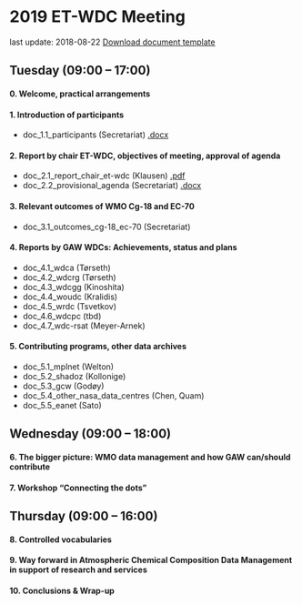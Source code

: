 # 2019 ET-WDC Meeting
last update: 2018-08-22
[Download document template](Doc_n.m_title_author_vx.y.dotx)

## Tuesday (09:00 – 17:00)
#### 0. Welcome, practical arrangements 

#### 1. Introduction of participants 
* doc_1.1_participants (Secretariat) [.docx](Doc_1.1_Provisional_list_of_participants_v0.2.docx)

#### 2. Report by chair ET-WDC, objectives of meeting, approval of agenda 
* doc_2.1_report_chair_et-wdc (Klausen) [.pdf](Doc_2.1_Report_chair_ET-WDC_v1.0.pdf)
* doc_2.2_provisional_agenda (Secretariat) [.docx](Doc_2.2_Provisional_agenda_v0.3.docx)

#### 3. Relevant outcomes of WMO Cg-18 and EC-70
* doc_3.1_outcomes_cg-18_ec-70 (Secretariat) []()

#### 4. Reports by GAW WDCs: Achievements, status and plans
* doc_4.1_wdca (Tørseth) []()
* doc_4.2_wdcrg (Tørseth) []()
* doc_4.3_wdcgg (Kinoshita) []()
* doc_4.4_woudc (Kralidis) []()
* doc_4.5_wrdc (Tsvetkov) []()
* doc_4.6_wdcpc (tbd) []()
* doc_4.7_wdc-rsat (Meyer-Arnek) []()

#### 5. Contributing programs, other data archives
* doc_5.1_mplnet (Welton) []()
* doc_5.2_shadoz (Kollonige) []()
* doc_5.3_gcw (Godøy) []()
* doc_5.4_other_nasa_data_centres (Chen, Quam) []()
* doc_5.5_eanet (Sato) []()


## Wednesday (09:00 – 18:00)
#### 6. The bigger picture: WMO data management and how GAW can/should contribute

#### 7. Workshop “Connecting the dots”

## Thursday (09:00 – 16:00)
#### 8. Controlled vocabularies

#### 9. Way forward in Atmospheric Chemical Composition Data Management in support of research and services

#### 10. Conclusions & Wrap-up
